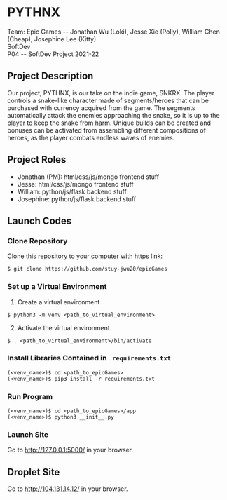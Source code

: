 # PYTHNX

Team: Epic Games -- Jonathan Wu (Loki), Jesse Xie (Polly), William Chen (Cheap), Josephine Lee (Kitty)  
SoftDev  
P04 -- SoftDev Project 2021-22

## Project Description
Our project, PYTHNX, is our take on the indie game, SNKRX. The player controls a snake-like character made of segments/heroes that can be purchased with currency acquired from the game. The segments automatically attack the enemies approaching the snake, so it is up to the player to keep the snake from harm. Unique builds can be created and bonuses can be activated from assembling different compositions of heroes, as the player combats endless waves of enemies. 

## Project Roles
- Jonathan (PM): html/css/js/mongo frontend stuff
- Jesse: html/css/js/mongo frontend stuff
- William: python/js/flask backend stuff
- Josephine: python/js/flask backend stuff

## Launch Codes
### Clone Repository

Clone this repository to your computer with https link:
```shell 
$ git clone https://github.com/stuy-jwu20/epicGames
```

### Set up a Virtual Environment

1. Create a virtual environment
  ```
  $ python3 -m venv <path_to_virtual_environment>
  ```

2. Activate the virtual environment
  ```
  $ . <path_to_virtual_environment>/bin/activate
  ```

### Install Libraries Contained in ``` requirements.txt```

```
(<venv_name>)$ cd <path_to_epicGames>
(<venv_name>)$ pip3 install -r requirements.txt 
```

### Run Program

```
(<venv_name>)$ cd <path_to_epicGames>/app
(<venv_name>)$ python3 __init__.py
```

### Launch Site

Go to http://127.0.0.1:5000/ in your browser.

##  Droplet Site

Go to http://104.131.14.12/ in your browser.
